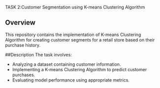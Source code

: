 TASK 2:Customer Segmentation using K-means Clustering Algorithm

## Overview
This repository contains the implementation of  K-means Clustering Algorithm for creating customer segments for a retail store based on their purchase history. 

##Description
The task involves:
- Analyzing a dataset containing customer information.
- Implementing a K-means Clustering Algorithm to predict customer purchases.
- Evaluating model performance using appropriate metrics.
